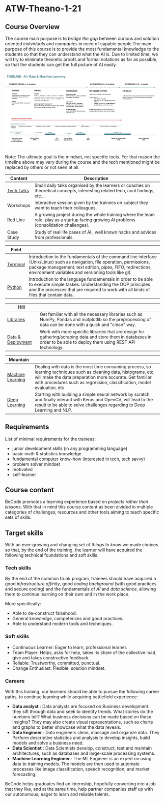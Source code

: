 # ATW-Theano-1-21

## Course Overview

The course main purpose is to *bridge the gap* between curious and solution oriented *individuals* and *companies* in need of capable people.The main purpose of this course is to provide the most fundamental knowledge to the students so that they can understand what the AI is. Due to limited time, we will try to eliminate theoretic proofs and formal notations as far as possible, so that the students can get the full picture of AI easily.


![Timeline](BecodePedagogyTimelineAI.jpg)

Note: The ultimate goal is the mindset, not specific tools. For that reason the timeline above may vary during the course and the tech mentioned might be replaced by others or not seen at all.

| Content | Description |
|---|---|
| [Tech Talks](https://github.com/becodeorg/The-Watch/tree/master/ATW-Theano-1-21)| Small daily talks organised by the learners or coaches on theoretical concepts, interesting related tech, cool findings, etc… |
| Workshops| Interactive session given by the trainees on subject they want to teach their colleagues. |
| Red Line | A growing project during the whole training where the team role-play as a startup facing growing AI problems (consolidation challenges). |
| Case Study |Study of real life cases of AI , well known hacks and advices from professionals.|

| Field |  |
|---|---|
| [Terminal](https://github.com/becodeorg/ATW-Theano-1-21/tree/master/00.Tools)| Introduction to the fundamentals of the command line interface (Unix/Linux) such as navigation, file operation, permissions, package management, text edition, pipes, FIFO, redirections, environment variables and versioning tools like git.|
| [Python](https://github.com/becodeorg/ATW-Theano-1-21/tree/master/01.Python)| Introduction to the language fundamentals in order to be able to execute simple taskes. Understanding the OOP principles and the processes that are required to work with all kinds of files that contain data. |

| Hill |  |
|---|---|
| [Libraries](https://github.com/becodeorg/ANT-Theano-1-21/tree/master/01.Python/02.Python_Libraries)| Get familiar with all the necessary libraries such as NumPy, Pandas and matplotlib so the preprocessing of data can be done with a quick and "clean" way.|
| [Data & Deployment](https://github.com/becodeorg/ANT-Theano-1-21/tree/master/02.%20Deployement)| Work with more specific libraries that are design for gathering/scraping data and store them in databases in order to be able to deploy them using REST API technology.|


| Mountain |  |
|---|---|
| [Machine Learning](https://github.com/becodeorg/ANT-Theano-1-21/tree/master/03.Machine_Learning)| Dealing with data is the most time consuming process, so learning techniques such as cleaning data, histograms, etc, will make the data preparation more accurate. Get familiar with procedures such as regression, classification, model evaluation, etc   |
| [Deep Learning](https://github.com/becodeorg/ANT-Theano-1-21/tree/master/04.Deep_Learning)| Starting with building a simple neural network by scratch and finally interact with Keras and OpenCV, will lead to the result to be able to solve challenges regarding to Deep Learning and NLP.  |

## Requirements

List of minimal requirements for the trainees:

- junior development skills (in any programming language)
- basic math & statistics knowledge 
- fundamental computer know-how (interested in tech, tech savvy)
- problem solver mindset
- motivated
- self-learner

## Course content

BeCode promotes a learning experience based on *projects rather than lessons*.
With that in mind this course content as been divided in multiple categories of
challenges, resources and other tools aiming to teach specific sets of skills.

## Target skills

With an ever-growing and changing set of _things to know_ we made choices so
that, by the end of the training, the learner will have acquired the following
technical foundations and soft skills.

### Tech skills

By the end of the common trunk program, trainees should have acquired a good
*infrastructure affinity*, good *coding background* (with good practices and
secure coding) and the fundamentals of *ΑΙ* and *data science*, allowing them to continue
learning on their own and in the work place.

More specifically:

- Able to de-construct falsehood.
- General knowledge, competences and good practices.
- Able to understand modern tools and techniques.

### Soft skills

- Continuous Learner: Eager to learn, professional learner.
- Team Player: Helps, asks for help, takes its share of the collective load,
	give and takes constructive feedback.
- Reliable: Trustworthy, committed, punctual.
- Change Enthusiast: Flexible, solution mindset.

### Careers
With this training, our learners should be able to pursue the following career paths, to continue learning while acquiring battlefield experience:

- **Data analyst**  : Data analysts are focused on Business development : they sift through data and seek to identify trends. What stories do the numbers tell? What business decisions can be made based on these insights? They may also create visual representations, such as charts and graphs to better showcase what the data reveals.
- **Data Engineer** : Data engineers clean, massage and organize data. They Perform descriptive statistics and analysis to develop insights, build models and solve a business need. 
- **Data Scientist** :  Data Scientists develop, construct, test and maintain architectures, such as databases and large-scale processing systems.
- **Machine Learning Engineer** : The ML Engineer is an expert on using data to training models. The models are then used to automate processes like image classification, speech recognition, and market forecasting.


BeCode helps graduates find an internship, hopefully converting into a job that they like, and at the same time, help partner companies staff up with our autonomous, eager to learn and reliable talents.

